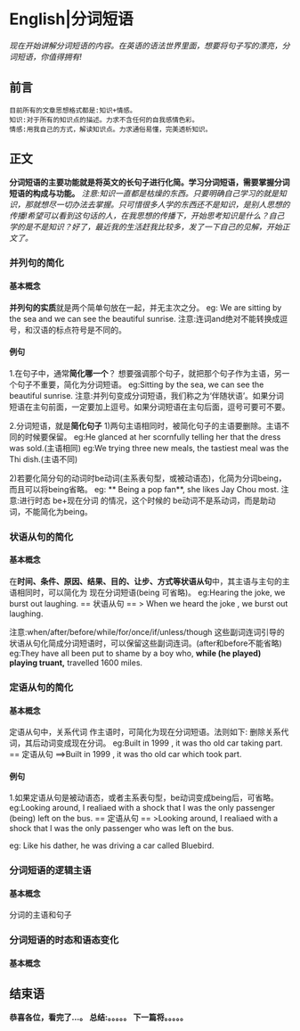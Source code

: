 # English|分词短语
*现在开始讲解分词短语的内容。在英语的语法世界里面，想要将句子写的漂亮，分词短语，你值得拥有!*

## 前言
    目前所有的文章思想格式都是:知识+情感。
    知识:对于所有的知识点的描述。力求不含任何的自我感情色彩。
    情感:用我自己的方式，解读知识点。力求通俗易懂，完美透析知识。

## 正文
**分词短语的主要功能就是将英文的长句子进行化简。学习分词短语，需要掌握分词短语的构成与功能。**
*注意:知识一直都是枯燥的东西。只要明确自己学习的就是知识，那就想尽一切办法去掌握。只可惜很多人学的东西还不是知识，是别人思想的传播!希望可以看到这句话的人，在我思想的传播下，开始思考知识是什么？自己学的是不是知识？好了，最近我的生活赶我比较多，发了一下自己的见解，开始正文了。*

### 并列句的简化
#### 基本概念
**并列句的实质**就是两个简单句放在一起，并无主次之分。
eg: We are sitting by the sea and we can see the beautiful sunrise.
注意:连词and绝对不能转换成逗号，和汉语的标点符号是不同的。

#### 例句
1.在句子中，通常**简化哪一个**？
想要强调那个句子，就把那个句子作为主语，另一个句子不重要，简化为分词短语。
eg:Sitting by the sea, we can see the beautiful sunrise.
注意:并列句变成分词短语，我们称之为‘伴随状语’。如果分词短语在主句前面，一定要加上逗号。如果分词短语在主句后面，逗号可要可不要。

2.分词短语，就是**简化句子**
1)两句主语相同时，被简化句子的主语要删除。主语不同的时候要保留。
eg:He glanced at her scornfully telling her that the dress was sold.(主语相同)
eg:We trying three new meals, the tastiest meal was the Thi dish.(主语不同)

2)若要化简分句的动词时be动词(主系表句型，或被动语态)，化简为分词being，而且可以将being省略。
eg: ** Being a pop fan**, she likes Jay Chou most.
注意:进行时态 be+现在分词 的情况，这个时候的 be动词不是系动词，而是助动词，不能简化为being。


### 状语从句的简化
#### 基本概念
在**时间、条件、原因、结果、目的、让步、方式等状语从句**中，其主语与主句的主语相同时，可以简化为 现在分词短语(being 可省略)。
eg:Hearing the joke, we burst out laughing.
== 状语从句 == > When we heard the joke , we burst out laughing.

注意:when/after/before/while/for/once/if/unless/though 这些副词连词引导的状语从句化简成分词短语时，可以保留这些副词连词。(after和before不能省略)
eg:They have all been put to shame by a boy who, **while (he played) playing truant,** travelled 1600 miles.




### 定语从句的简化
#### 基本概念
定语从句中，关系代词 作主语时，可简化为现在分词短语。法则如下: 删除关系代词，其后动词变成现在分词。
eg:Built in 1999 , it was tho old car taking part.
== 定语从句 ==>Built in 1999 , it was tho old car which took part.

#### 例句
1.如果定语从句是被动语态，或者主系表句型，be动词变成being后，可省略。
eg:Looking around, I realiaed with a shock that I was the only passenger (being) left on the bus.
== 定语从句 == >Looking around, I realiaed with a shock that I was the only passenger who was left on the bus.

eg: Like his dather, he was driving a car called Bluebird.



### 分词短语的逻辑主语
#### 基本概念
分词的主语和句子












### 分词短语的时态和语态变化
#### 基本概念



## 结束语
 **恭喜各位，看完了...。**
**总结:。。。。。**
**下一篇将。。。。。**








